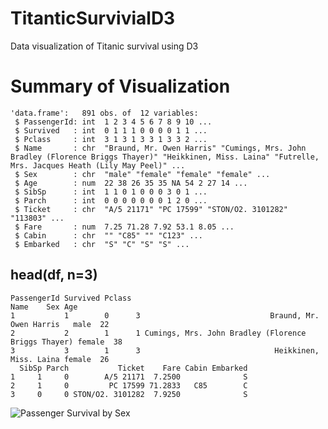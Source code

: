 # TitanticSurvivialD3
Data visualization of Titanic survival using D3

# Summary of Visualization


	'data.frame':	891 obs. of  12 variables:
	 $ PassengerId: int  1 2 3 4 5 6 7 8 9 10 ...
	 $ Survived   : int  0 1 1 1 0 0 0 0 1 1 ...
	 $ Pclass     : int  3 1 3 1 3 3 1 3 3 2 ...
	 $ Name       : chr  "Braund, Mr. Owen Harris" "Cumings, Mrs. John Bradley (Florence Briggs Thayer)" "Heikkinen, Miss. Laina" "Futrelle, Mrs. Jacques Heath (Lily May Peel)" ...
	 $ Sex        : chr  "male" "female" "female" "female" ...
	 $ Age        : num  22 38 26 35 35 NA 54 2 27 14 ...
	 $ SibSp      : int  1 1 0 1 0 0 0 3 0 1 ...
	 $ Parch      : int  0 0 0 0 0 0 0 1 2 0 ...
	 $ Ticket     : chr  "A/5 21171" "PC 17599" "STON/O2. 3101282" "113803" ...
	 $ Fare       : num  7.25 71.28 7.92 53.1 8.05 ...
	 $ Cabin      : chr  "" "C85" "" "C123" ...
	 $ Embarked   : chr  "S" "C" "S" "S" ...
 
## head(df, n=3)

	PassengerId Survived Pclass                                                Name    Sex Age
	1           1        0      3                             Braund, Mr. Owen Harris   male  22
	2           2        1      1 Cumings, Mrs. John Bradley (Florence Briggs Thayer) female  38
	3           3        1      3                              Heikkinen, Miss. Laina female  26
	  SibSp Parch           Ticket    Fare Cabin Embarked
	1     1     0        A/5 21171  7.2500              S
	2     1     0         PC 17599 71.2833   C85        C
	3     0     0 STON/O2. 3101282  7.9250              S


![Passenger Survival by Sex](https://cloud.githubusercontent.com/assets/11824911/25071456/cc041516-2285-11e7-81b3-2afd2afd0f4f.png)
